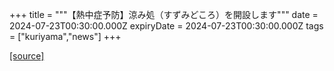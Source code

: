 +++
title = """【熱中症予防】涼み処（すずみどころ）を開設します"""
date = 2024-07-23T00:30:00.000Z
expiryDate = 2024-07-23T00:30:00.000Z
tags = ["kuriyama","news"]
+++


[[source]](https://www.town.kuriyama.hokkaido.jp/site/-/27969.html)
